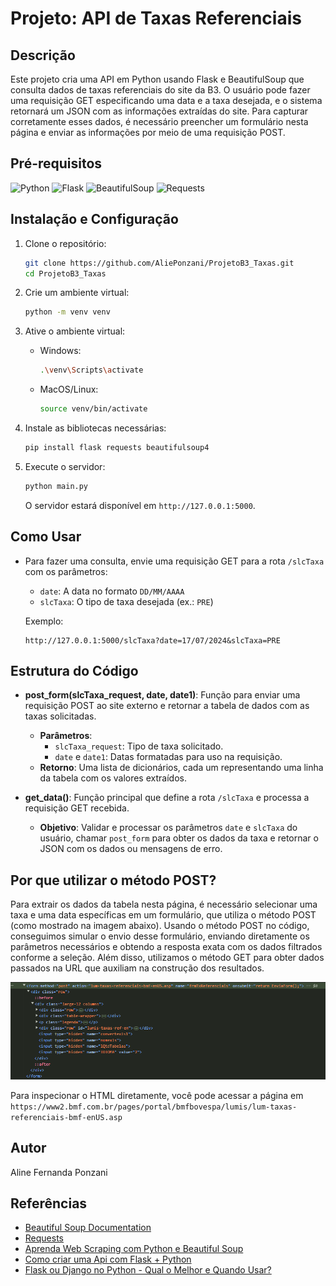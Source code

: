# Projeto: API de Taxas Referenciais

## Descrição
Este projeto cria uma API em Python usando Flask e BeautifulSoup que consulta dados de taxas referenciais do site da B3. O usuário pode fazer uma requisição GET especificando uma data e a taxa desejada, e o sistema retornará um JSON com as informações extraídas do site.
Para capturar corretamente esses dados, é necessário preencher um formulário nesta página e enviar as informações por meio de uma requisição POST.

## Pré-requisitos

![Python](https://img.shields.io/badge/Python-3.6%2B-blue)
![Flask](https://img.shields.io/badge/Flask-2.0.1-green)
![BeautifulSoup](https://img.shields.io/badge/BeautifulSoup-4.10.0-red)
![Requests](https://img.shields.io/badge/Requests-2.27.1-orange)

## Instalação e Configuração

1. Clone o repositório:
   ```bash
   git clone https://github.com/AliePonzani/ProjetoB3_Taxas.git
   cd ProjetoB3_Taxas
   ```

2. Crie um ambiente virtual:
   ```bash
   python -m venv venv
   ```

3. Ative o ambiente virtual:
   - Windows:
     ```bash
     .\venv\Scripts\activate
     ```
   - MacOS/Linux:
     ```bash
     source venv/bin/activate
     ```

4. Instale as bibliotecas necessárias:
   ```bash
   pip install flask requests beautifulsoup4
   ```

5. Execute o servidor:
   ```bash
   python main.py
   ```
   O servidor estará disponível em `http://127.0.0.1:5000`.

## Como Usar

- Para fazer uma consulta, envie uma requisição GET para a rota `/slcTaxa` com os parâmetros:
  - `date`: A data no formato `DD/MM/AAAA`
  - `slcTaxa`: O tipo de taxa desejada (ex.: `PRE`)

  Exemplo:
  ```
  http://127.0.0.1:5000/slcTaxa?date=17/07/2024&slcTaxa=PRE
  ```

## Estrutura do Código

- **post_form(slcTaxa_request, date, date1)**: Função para enviar uma requisição POST ao site externo e retornar a tabela de dados com as taxas solicitadas.
  - **Parâmetros**:
    - `slcTaxa_request`: Tipo de taxa solicitado.
    - `date` e `date1`: Datas formatadas para uso na requisição.
  - **Retorno**: Uma lista de dicionários, cada um representando uma linha da tabela com os valores extraídos.

- **get_data()**: Função principal que define a rota `/slcTaxa` e processa a requisição GET recebida. 
  - **Objetivo**: Validar e processar os parâmetros `date` e `slcTaxa` do usuário, chamar `post_form` para obter os dados da taxa e retornar o JSON com os dados ou mensagens de erro.

## Por que utilizar o método POST?
Para extrair os dados da tabela nesta página, é necessário selecionar uma taxa e uma data específicas em um formulário, que utiliza o método POST (como mostrado na imagem abaixo). Usando o método POST no código, conseguimos simular o envio desse formulário, enviando diretamente os parâmetros necessários e obtendo a resposta exata com os dados filtrados conforme a seleção. Além disso, utilizamos o método GET para obter dados passados na URL que auxiliam na construção dos resultados.

![html da página bmfbovespa](image.png)

Para inspecionar o HTML diretamente, você pode acessar a página em `https://www2.bmf.com.br/pages/portal/bmfbovespa/lumis/lum-taxas-referenciais-bmf-enUS.asp`

## Autor
Aline Fernanda Ponzani

## Referências
- [Beautiful Soup Documentation](https://www.crummy.com/software/BeautifulSoup/bs4/doc/)
- [Requests](https://pypi.org/project/requests/)
- [Aprenda Web Scraping com Python e Beautiful Soup](https://www.youtube.com/watch?v=47IIupTFCFk)
- [Como criar uma Api com Flask + Python](https://www.youtube.com/watch?v=LP8besicfH4&t=778s)
- [Flask ou Django no Python - Qual o Melhor e Quando Usar?](https://www.youtube.com/watch?v=Bf12xA4PP_k)

